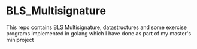 # BLS_Multisignature
This repo contains BLS Multisignature, datastructures and some exercise programs implemented in golang which I have done as part of my master's miniproject
